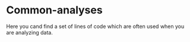 # Common-analyses
Here you cand find a set of lines of code which are often used when you are analyzing data.

